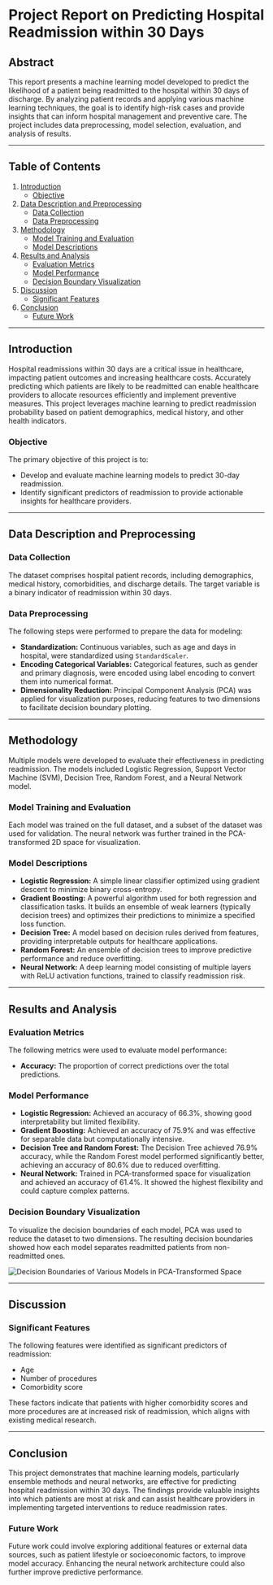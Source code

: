 # Project Report on Predicting Hospital Readmission within 30 Days

## Abstract
This report presents a machine learning model developed to predict the likelihood of a patient being readmitted to the hospital within 30 days of discharge. By analyzing patient records and applying various machine learning techniques, the goal is to identify high-risk cases and provide insights that can inform hospital management and preventive care. The project includes data preprocessing, model selection, evaluation, and analysis of results.

---

## Table of Contents
1. [Introduction](#introduction)
   - [Objective](#objective)
2. [Data Description and Preprocessing](#data-description-and-preprocessing)
   - [Data Collection](#data-collection)
   - [Data Preprocessing](#data-preprocessing)
3. [Methodology](#methodology)
   - [Model Training and Evaluation](#model-training-and-evaluation)
   - [Model Descriptions](#model-descriptions)
4. [Results and Analysis](#results-and-analysis)
   - [Evaluation Metrics](#evaluation-metrics)
   - [Model Performance](#model-performance)
   - [Decision Boundary Visualization](#decision-boundary-visualization)
5. [Discussion](#discussion)
   - [Significant Features](#significant-features)
6. [Conclusion](#conclusion)
   - [Future Work](#future-work)

---

## Introduction
Hospital readmissions within 30 days are a critical issue in healthcare, impacting patient outcomes and increasing healthcare costs. Accurately predicting which patients are likely to be readmitted can enable healthcare providers to allocate resources efficiently and implement preventive measures. This project leverages machine learning to predict readmission probability based on patient demographics, medical history, and other health indicators.

### Objective
The primary objective of this project is to:
- Develop and evaluate machine learning models to predict 30-day readmission.
- Identify significant predictors of readmission to provide actionable insights for healthcare providers.

---

## Data Description and Preprocessing

### Data Collection
The dataset comprises hospital patient records, including demographics, medical history, comorbidities, and discharge details. The target variable is a binary indicator of readmission within 30 days.

### Data Preprocessing
The following steps were performed to prepare the data for modeling:
- **Standardization:** Continuous variables, such as age and days in hospital, were standardized using `StandardScaler`.
- **Encoding Categorical Variables:** Categorical features, such as gender and primary diagnosis, were encoded using label encoding to convert them into numerical format.
- **Dimensionality Reduction:** Principal Component Analysis (PCA) was applied for visualization purposes, reducing features to two dimensions to facilitate decision boundary plotting.

---

## Methodology
Multiple models were developed to evaluate their effectiveness in predicting readmission. The models included Logistic Regression, Support Vector Machine (SVM), Decision Tree, Random Forest, and a Neural Network model.

### Model Training and Evaluation
Each model was trained on the full dataset, and a subset of the dataset was used for validation. The neural network was further trained in the PCA-transformed 2D space for visualization.

### Model Descriptions
- **Logistic Regression:** A simple linear classifier optimized using gradient descent to minimize binary cross-entropy.
- **Gradient Boosting:** A powerful algorithm used for both regression and classification tasks. It builds an ensemble of weak learners (typically decision trees) and optimizes their predictions to minimize a specified loss function.
- **Decision Tree:** A model based on decision rules derived from features, providing interpretable outputs for healthcare applications.
- **Random Forest:** An ensemble of decision trees to improve predictive performance and reduce overfitting.
- **Neural Network:** A deep learning model consisting of multiple layers with ReLU activation functions, trained to classify readmission risk.

---

## Results and Analysis

### Evaluation Metrics
The following metrics were used to evaluate model performance:
- **Accuracy:** The proportion of correct predictions over the total predictions.

### Model Performance
- **Logistic Regression:** Achieved an accuracy of 66.3%, showing good interpretability but limited flexibility.
- **Gradient Boosting:** Achieved an accuracy of 75.9% and was effective for separable data but computationally intensive.
- **Decision Tree and Random Forest:** The Decision Tree achieved 76.9% accuracy, while the Random Forest model performed significantly better, achieving an accuracy of 80.6% due to reduced overfitting.
- **Neural Network:** Trained in PCA-transformed space for visualization and achieved an accuracy of 61.4%. It showed the highest flexibility and could capture complex patterns.

### Decision Boundary Visualization
To visualize the decision boundaries of each model, PCA was used to reduce the dataset to two dimensions. The resulting decision boundaries showed how each model separates readmitted patients from non-readmitted ones.

![Decision Boundaries of Various Models in PCA-Transformed Space](image1.png)

---

## Discussion

### Significant Features
The following features were identified as significant predictors of readmission:
- Age
- Number of procedures
- Comorbidity score

These factors indicate that patients with higher comorbidity scores and more procedures are at increased risk of readmission, which aligns with existing medical research.

---

## Conclusion
This project demonstrates that machine learning models, particularly ensemble methods and neural networks, are effective for predicting hospital readmission within 30 days. The findings provide valuable insights into which patients are most at risk and can assist healthcare providers in implementing targeted interventions to reduce readmission rates.

### Future Work
Future work could involve exploring additional features or external data sources, such as patient lifestyle or socioeconomic factors, to improve model accuracy. Enhancing the neural network architecture could also further improve predictive performance.

